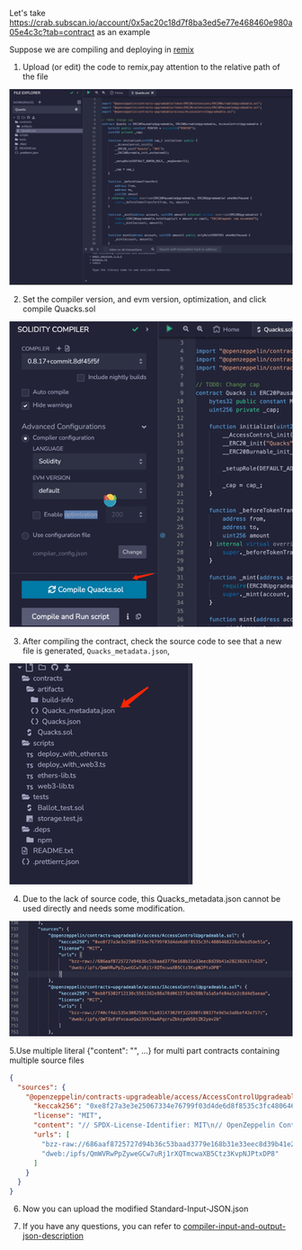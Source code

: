 Let's take https://crab.subscan.io/account/0x5ac20c18d7f8ba3ed5e77e468460e980a05e4c3c?tab=contract as an example

Suppose we are compiling and deploying in [remix](https://remix.ethereum.org/)


1. Upload (or edit) the code to remix,pay attention to the relative path of the file

![img.png](img.png)

2. Set the compiler version, and evm version, optimization, and click compile Quacks.sol

![img_1.png](img_1.png)


3. After compiling the contract, check the source code to see that a new file is generated, ``Quacks_metadata.json``,

![img_2.png](img_2.png)


4. Due to the lack of source code, this Quacks_metadata.json cannot be used directly and needs some modification.

![img_3.png](img_3.png)

5.Use multiple literal {"content": "", ...} for multi part contracts containing multiple source files

```json
{
  "sources": {
    "@openzeppelin/contracts-upgradeable/access/AccessControlUpgradeable.sol": {
      "keccak256": "0xe8f27a3e3e25067334e76799f03d4de6d8f8535c3fc4806468228a9ebd5de51a",
      "license": "MIT",
      "content": "// SPDX-License-Identifier: MIT\n// OpenZeppelin Contracts (last updated v4.8.0) (access/AccessControl.....\n",
      "urls": [
        "bzz-raw://686aaf8725727d94b36c53baad3779e168b31e33eec8d39b41e282382617c626",
        "dweb:/ipfs/QmWVRwPpZyweGCw7uRj1rXQTmcwaXB5Ctz3KvpNJPtxDP8"
      ]
    }
  }
}
```

6. Now you can upload the modified Standard-Input-JSON.json

7. If you have any questions, you can refer to [compiler-input-and-output-json-description](https://docs.soliditylang.org/en/v0.5.8/using-the-compiler.html#compiler-input-and-output-json-description)

